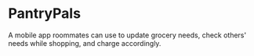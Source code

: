 # PantryPals
A mobile app roommates can use to update grocery needs, check others' needs while shopping, and charge accordingly.
